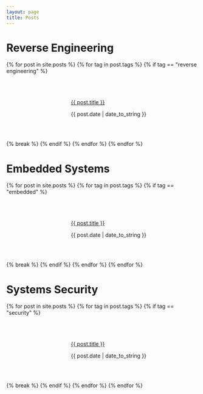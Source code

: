 ```yaml
---
layout: page
title: Posts
---
```


<style>
.post-tile {
  display: flex;
  align-items: center;
  margin: 10px 0;
}
.post-thumbnail {
  width: 150px;
  height: 150px;
  background-position: center;
  background-repeat: no-repeat;
  background-size: cover;
  margin-right: 20px;
}
.post-details {
  flex: 1;
}
</style>


# Reverse Engineering

{% for post in site.posts %}
  {% for tag in post.tags %}
    {% if tag == "reverse engineering" %}
<div class="post-tile">
  <a href="{{ site.baseurl }}{{ post.url }}">
    <div class="post-thumbnail" style="background-image: url('{{ site.baseurl }}{{ post.thumbnail }}');"></div>
  </a>
  <div class="post-details">
    <p><a href="{{ site.baseurl }}{{ post.url }}">{{ post.title }}</a></p>
    <p>{{ post.date | date_to_string }}</p>
  </div>
</div>
    {% break %}
    {% endif %}
  {% endfor %}
{% endfor %}



# Embedded Systems

{% for post in site.posts %}
  {% for tag in post.tags %}
    {% if tag == "embedded" %}
<div class="post-tile">
  <a href="{{ site.baseurl }}{{ post.url }}">
    <div class="post-thumbnail" style="background-image: url('{{ site.baseurl }}{{ post.thumbnail }}');"></div>
  </a>
  <div class="post-details">
    <p><a href="{{ site.baseurl }}{{ post.url }}">{{ post.title }}</a></p>
    <p>{{ post.date | date_to_string }}</p>
  </div>
</div>
    {% break %}
    {% endif %}
  {% endfor %}
{% endfor %}



# Systems Security

{% for post in site.posts %}
  {% for tag in post.tags %}
    {% if tag == "security" %}
<div class="post-tile">
  <a href="{{ site.baseurl }}{{ post.url }}">
    <div class="post-thumbnail" style="background-image: url('{{ site.baseurl }}{{ post.thumbnail }}');"></div>
  </a>
  <div class="post-details">
    <p><a href="{{ site.baseurl }}{{ post.url }}">{{ post.title }}</a></p>
    <p>{{ post.date | date_to_string }}</p>
  </div>
</div>
    {% break %}
    {% endif %}
  {% endfor %}
{% endfor %}



<!-- # Software Development

{% for post in site.posts %}
  {% for tag in post.tags %}
    {% if tag == "software development" %}
<div class="post-tile">
  <a href="{{ site.baseurl }}{{ post.url }}">
    <div class="post-thumbnail" style="background-image: url('{{ site.baseurl }}{{ post.thumbnail }}');"></div>
  </a>
  <div class="post-details">
    <p><a href="{{ site.baseurl }}{{ post.url }}">{{ post.title }}</a></p>
    <p>{{ post.date | date_to_string }}</p>
  </div>
</div>
    {% break %}
    {% endif %}
  {% endfor %}
{% endfor %} -->
